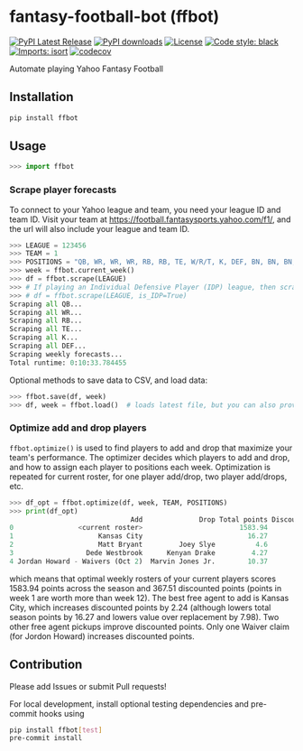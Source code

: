 # fantasy-football-bot (ffbot)

[![PyPI Latest Release](https://img.shields.io/pypi/v/ffbot.svg)](https://pypi.org/project/ffbot/)
[![PyPI downloads](https://pepy.tech/badge/ffbot)](https://pepy.tech/project/ffbot)
[![License](https://img.shields.io/github/license/amarvin/fantasy-football-bot)](https://github.com/amarvin/fantasy-football-bot/blob/main/LICENSE)
[![Code style: black](https://img.shields.io/badge/code%20style-black-000000.svg)](https://github.com/psf/black)
[![Imports: isort](https://img.shields.io/badge/%20imports-isort-%231674b1?style=flat&labelColor=ef8336)](https://pycqa.github.io/isort/)
[![codecov](https://codecov.io/gh/amarvin/fantasy-football-bot/branch/main/graph/badge.svg?token=CH6M9DR7VX)](https://codecov.io/gh/amarvin/fantasy-football-bot)

Automate playing Yahoo Fantasy Football

## Installation

```sh
pip install ffbot
```

## Usage

```python
>>> import ffbot
```

### Scrape player forecasts

To connect to your Yahoo league and team, you need your league ID and team ID.
Visit your team at <https://football.fantasysports.yahoo.com/f1/>, and the url will also include your league and team ID.

```python
>>> LEAGUE = 123456
>>> TEAM = 1
>>> POSITIONS = "QB, WR, WR, WR, RB, RB, TE, W/R/T, K, DEF, BN, BN, BN, BN, IR"
>>> week = ffbot.current_week()
>>> df = ffbot.scrape(LEAGUE)
>>> # If playing an Individual Defensive Player (IDP) league, then scrape additional players with:
>>> # df = ffbot.scrape(LEAGUE, is_IDP=True)
Scraping all QB...
Scraping all WR...
Scraping all RB...
Scraping all TE...
Scraping all K...
Scraping all DEF...
Scraping weekly forecasts...
Total runtime: 0:10:33.784455
```

Optional methods to save data to CSV, and load data:

```python
>>> ffbot.save(df, week)
>>> df, week = ffbot.load()  # loads latest file, but you can also provide a filepath
```

### Optimize add and drop players

`ffbot.optimize()` is used to find players to add and drop that maximize your team's performance.
The optimizer decides which players to add and drop, and how to assign each player to positions each week.
Optimization is repeated for current roster, for one player add/drop, two player add/drops, etc.

```python
>>> df_opt = ffbot.optimize(df, week, TEAM, POSITIONS)
>>> print(df_opt)
                              Add              Drop Total points Discounted points     VOR
0                <current roster>                        1583.94            367.51  226.73
1                     Kansas City                          16.27              2.24   -7.98
2                     Matt Bryant         Joey Slye          4.6              1.67   -3.63
3                  Dede Westbrook      Kenyan Drake         4.27              0.65    2.75
4 Jordan Howard - Waivers (Oct 2)  Marvin Jones Jr.        10.37             17.23   -3.54
```

which means that optimal weekly rosters of your current players scores 1583.94 points
across the season and 367.51 discounted points (points in week 1 are worth more than week 12).
The best free agent to add is Kansas City, which increases discounted points by 2.24 (although lowers total season points by 16.27 and lowers value over replacement by 7.98).
Two other free agent pickups improve discounted points.
Only one Waiver claim (for Jordon Howard) increases discounted points.

## Contribution

Please add Issues or submit Pull requests!

For local development, install optional testing dependencies and pre-commit hooks using

```sh
pip install ffbot[test]
pre-commit install
```
